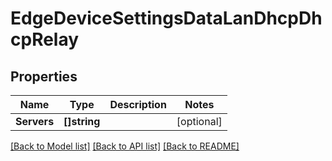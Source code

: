 # EdgeDeviceSettingsDataLanDhcpDhcpRelay

## Properties

Name | Type | Description | Notes
------------ | ------------- | ------------- | -------------
**Servers** | **[]string** |  | [optional] 

[[Back to Model list]](../README.md#documentation-for-models) [[Back to API list]](../README.md#documentation-for-api-endpoints) [[Back to README]](../README.md)


